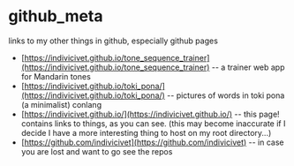# github_meta
 links to my other things in github, especially github pages

- [https://indivicivet.github.io/tone_sequence_trainer](https://indivicivet.github.io/tone_sequence_trainer) -- a trainer web app for Mandarin tones
- [https://indivicivet.github.io/toki_pona/](https://indivicivet.github.io/toki_pona/) -- pictures of words in toki pona (a minimalist) conlang
- [https://indivicivet.github.io/](https://indivicivet.github.io/) -- this page! contains links to things, as you can see. (this may become inaccurate if I decide I have a more interesting thing to host on my root directory...)
- [https://github.com/indivicivet](https://github.com/indivicivet) -- in case you are lost and want to go see the repos
